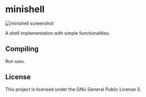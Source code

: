 # minishell

![minishell screenshot](screeen/screen.png)

A shell implementation with simple functionalities.

## Compiling
Run `make`.

## License
This project is licensed under the GNU General Public License 3.
